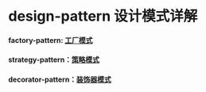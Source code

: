 # design-pattern  设计模式详解

#### factory-pattern: [工厂模式](https://github.com/wangfancying/design-pattern/tree/master/factory-pattern)
#### strategy-pattern：[策略模式](https://github.com/wangfancying/design-pattern/tree/master/strategy-pattern)
#### decorator-pattern：[装饰器模式](https://github.com/wangfancying/design-pattern/tree/master/decorator-pattern)

